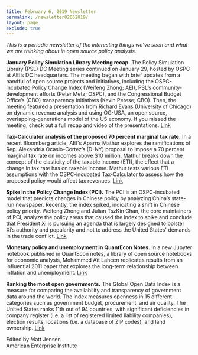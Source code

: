```yaml
---
title: February 6, 2019 Newsletter
permalink: /newsletter02062019/
layout: page
exclude: true
---
```

*This is a periodic newsletter of the interesting things we’ve seen and what we are thinking about in open source policy analysis.*

**January Policy Simulation Library Meeting recap.** The Policy Simulation Library (PSL) DC Meeting series continued on January 29, hosted by OSPC at AEI’s DC headquarters. The meeting began with brief updates from a handful of open source projects and initiatives, including the OSPC-incubated Policy Change Index (Weifeng Zhong; AEI), PSL’s community-development efforts (Peter Metz; OSPC), and the Congressional Budget Office’s (CBO) transparency initiatives (Kevin Perese; CBO). Then, the meeting featured a presentation from Richard Evans (University of Chicago) on dynamic revenue analysis and using OG-USA, an open source, overlapping-generations model of the US economy. If you missed the meeting, check out a full recap and video of the presentations. [Link](https://www.aei.org/events/the-policy-simulation-library-dc-meeting-og-usa-model-demo/?mkt_tok=eyJpIjoiT1RNMk1UUmxZalk1WmpBNSIsInQiOiJVNGRlaHROSDBidFRIZUcrV2R3OE56b3g2Slh2TE93SzVhejNnK0VKSzl1MVVFZzlCUUh6MXdmbGhTOWp0eWp0alZteTlHdjJsSUZza1wvNytPR2hJUGE5ZUpXWlwvZmJ4SitEXC9sS2k0VGZhUzZoTjhTeFZXRGhRZ2lJeEhwV3I2ZiJ9)

**Tax-Calculator analysis of the proposed 70 percent marginal tax rate.** In a recent Bloomberg article, AEI's Aparna Mathur explores the ramifications of Rep. Alexandria Ocasio-Cortez’s (D-NY) proposal to impose a 70 percent marginal tax rate on incomes above $10 million. Mathur breaks down the concept of the elasticity of the taxable income (ETI), the effect that a change in tax rate has on taxable income. Mathur tests various ETI assumptions with the OSPC-incubated Tax-Calculator to assess how the proposed policy would affect tax revenues. [Link](https://news.bloombergtax.com/daily-tax-report/insight-a-70-tax-rate-on-the-rich-may-be-smart-politics-but-is-not-smart-economics?mkt_tok=eyJpIjoiT1RNMk1UUmxZalk1WmpBNSIsInQiOiJVNGRlaHROSDBidFRIZUcrV2R3OE56b3g2Slh2TE93SzVhejNnK0VKSzl1MVVFZzlCUUh6MXdmbGhTOWp0eWp0alZteTlHdjJsSUZza1wvNytPR2hJUGE5ZUpXWlwvZmJ4SitEXC9sS2k0VGZhUzZoTjhTeFZXRGhRZ2lJeEhwV3I2ZiJ9)

**Spike in the Policy Change Index (PCI).** The PCI is an OSPC-incubated model that predicts changes in Chinese policy by analyzing China’s state-run newspaper. Recently, the index spiked, indicating a shift in Chinese policy priority. Weifeng Zhong and Julian TszKin Chan, the core maintainers of PCI, analyze the policy areas that caused the index to spike and conclude that President Xi is pursuing an agenda that is largely designed to bolster Xi’s authority and popularity and not to address the United States' demands in the trade conflict. [Link](https://www.aei.org/publication/chinas-next-policy-change-not-what-president-trump-hopes-for/?mkt_tok=eyJpIjoiT1RNMk1UUmxZalk1WmpBNSIsInQiOiJVNGRlaHROSDBidFRIZUcrV2R3OE56b3g2Slh2TE93SzVhejNnK0VKSzl1MVVFZzlCUUh6MXdmbGhTOWp0eWp0alZteTlHdjJsSUZza1wvNytPR2hJUGE5ZUpXWlwvZmJ4SitEXC9sS2k0VGZhUzZoTjhTeFZXRGhRZ2lJeEhwV3I2ZiJ9)

**Monetary policy and unemployment in QuantEcon Notes.** In a new Jupyter notebook published in QuantEcon notes, a library of open source notebooks for economic analysis, Mohammed Aït Lahcen replicates results from an influential 2011 paper that explores the long-term relationship between inflation and unemployment. [Link](https://notes.quantecon.org/submission/5c4f0f17f68373000f919cd2?mkt_tok=eyJpIjoiT1RNMk1UUmxZalk1WmpBNSIsInQiOiJVNGRlaHROSDBidFRIZUcrV2R3OE56b3g2Slh2TE93SzVhejNnK0VKSzl1MVVFZzlCUUh6MXdmbGhTOWp0eWp0alZteTlHdjJsSUZza1wvNytPR2hJUGE5ZUpXWlwvZmJ4SitEXC9sS2k0VGZhUzZoTjhTeFZXRGhRZ2lJeEhwV3I2ZiJ9)

**Ranking the most open governments.** The Global Open Data Index is a measure for comparing the availability and transparency of government data around the world. The index measures openness in 15 different categories such as government budget, procurement, and air quality. The United States ranks 11th out of 94 countries, with significant deficiencies in company register (i.e. a list of registered limited liability companies), election results, locations (i.e. a database of ZIP codes), and land ownership. [Link](https://index.okfn.org/?mkt_tok=eyJpIjoiT1RNMk1UUmxZalk1WmpBNSIsInQiOiJVNGRlaHROSDBidFRIZUcrV2R3OE56b3g2Slh2TE93SzVhejNnK0VKSzl1MVVFZzlCUUh6MXdmbGhTOWp0eWp0alZteTlHdjJsSUZza1wvNytPR2hJUGE5ZUpXWlwvZmJ4SitEXC9sS2k0VGZhUzZoTjhTeFZXRGhRZ2lJeEhwV3I2ZiJ9)

Edited by Matt Jensen
<br>
American Enterprise Institute

<br>

<script style="margin-left:-35px" src="//hello.aei.org/js/forms2/js/forms2.min.js"></script>
<form style="margin-left:-35px" id="mktoForm_1256"></form>
<script style="margin-left:-35px" >MktoForms2.loadForm("//app-sj19.marketo.com", "475-PBQ-971", 1256);</script>